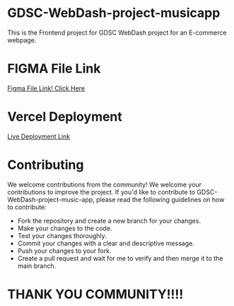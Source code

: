 # GDSC-WebDash-project-musicapp
This is the Frontend project for GDSC WebDash project for an E-commerce webpage.

# FIGMA File Link
[Figma File Link! Click Here](https://www.figma.com/file/iOOxNTeM6rYI7GuRu772WF/Hover?type=design&node-id=0%3A1&mode=design&t=w6MuBlqxYupvDYZ1-1)

# Vercel Deployment
[Live Deployment Link](https://gdsc-web-dash-project-musicapp.vercel.app/)

# Contributing
We welcome contributions from the community! We welcome your contributions to improve the project. If you'd like to contribute to GDSC-WebDash-project-music-app, please read the following guidelines on how to contribute:
+ Fork the repository and create a new branch for your changes.
+ Make your changes to the code.
+ Test your changes thoroughly.
+ Commit your changes with a clear and descriptive message.
+ Push your changes to your fork.
+ Create a pull request and wait for me to verify and then merge it to the main branch.

# THANK YOU COMMUNITY!!!!
 
